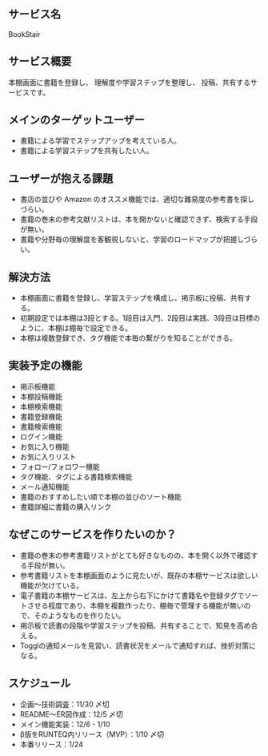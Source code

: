 ## サービス名

BookStair

## サービス概要

本棚画面に書籍を登録し、
理解度や学習ステップを整理し、
投稿、共有するサービスです。

## メインのターゲットユーザー

* 書籍による学習でステップアップを考えている人。
* 書籍による学習ステップを共有したい人。

## ユーザーが抱える課題

* 書店の並びや Amazon のオススメ機能では、適切な難易度の参考書を探しづらい。
* 書籍の巻末の参考文献リストは、本を開かないと確認できず、検索する手段が無い。
* 書籍や分野毎の理解度を客観視しないと、学習のロードマップが把握しづらい。

## 解決方法

* 本棚画面に書籍を登録し、学習ステップを構成し、掲示板に投稿、共有する。
* 初期設定では本棚は3段とする。1段目は入門、2段目は実践、3段目は目標のように、本棚は棚毎で設定できる。
* 本棚は複数登録でき、タグ機能で本毎の繋がりを知ることができる。

## 実装予定の機能
* 掲示板機能
* 本棚投稿機能
* 本棚検索機能
* 書籍登録機能
* 書籍検索機能
* ログイン機能
* お気に入り機能
* お気に入りリスト
* フォロー/フォロワー機能
* タグ機能、タグによる書籍検索機能
* メール通知機能
* 書籍のおすすめしたい順で本棚の並びのソート機能
* 書籍詳細に書籍の購入リンク

## なぜこのサービスを作りたいのか？

* 書籍の巻末の参考書籍リストがとても好きなものの、本を開く以外で確認する手段が無い。
* 参考書籍リストを本棚画面のように見たいが、既存の本棚サービスは欲しい機能が欠けている。
* 電子書籍の本棚サービスは、左上から右下にかけて書籍名や登録タグでソートさせる程度であり、本棚を複数作ったり、棚毎で管理する機能が無いので、そのようなものを作りたい。
* 掲示板で読書の段階や学習ステップを投稿、共有することで、知見を高め合える。
* Togglの通知メールを見習い、読書状況をメールで通知すれば、挫折対策になる。

## スケジュール

* 企画〜技術調査：11/30 〆切
* README〜ER図作成：12/5 〆切
* メイン機能実装：12/6 - 1/10
* β版をRUNTEQ内リリース（MVP）：1/10 〆切
* 本番リリース：1/24